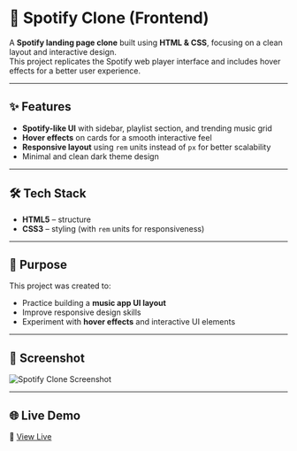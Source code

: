 # 🎵 Spotify Clone (Frontend)

A **Spotify landing page clone** built using **HTML & CSS**, focusing on a clean layout and interactive design.  
This project replicates the Spotify web player interface and includes hover effects for a better user experience.

---

## ✨ Features
- **Spotify-like UI** with sidebar, playlist section, and trending music grid  
- **Hover effects** on cards for a smooth interactive feel  
- **Responsive layout** using `rem` units instead of `px` for better scalability  
- Minimal and clean dark theme design  

---

## 🛠 Tech Stack
- **HTML5** – structure  
- **CSS3** – styling (with `rem` units for responsiveness)

---

## 🎯 Purpose
This project was created to:
- Practice building a **music app UI layout**
- Improve responsive design skills
- Experiment with **hover effects** and interactive UI elements

---

## 📸 Screenshot
![Spotify Clone Screenshot](images/screenshot.png)

---

## 🌐 Live Demo
🔗 [View Live](https://yourusername.github.io/spotify-clone-frontend/)
